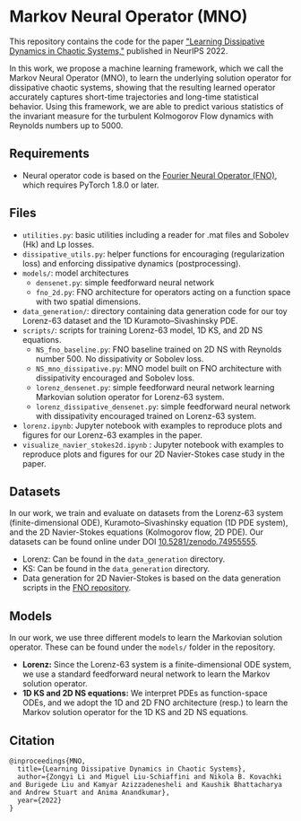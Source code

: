 # Markov Neural Operator (MNO)

This repository contains the code for the paper ["Learning Dissipative Dynamics in Chaotic Systems,"](https://arxiv.org/abs/2106.06898) published in NeurIPS 2022.

In this work, we propose a machine learning framework, which we call the Markov Neural Operator (MNO), to learn the underlying solution operator for dissipative chaotic systems, showing that the resulting learned operator accurately captures short-time trajectories and long-time statistical behavior. Using this framework, we are able to predict various statistics of the invariant measure for the turbulent Kolmogorov Flow dynamics with Reynolds numbers up to 5000.

## Requirements
* Neural operator code is based on the [Fourier Neural Operator (FNO)](https://github.com/zongyi-li/fourier_neural_operator), which requires PyTorch 1.8.0 or later.

## Files
* ``utilities.py``: basic utilities including a reader for .mat files and Sobolev (Hk) and Lp losses.
* ``dissipative_utils.py``: helper functions for encouraging (regularization loss) and enforcing dissipative dynamics (postprocessing).
* ``models/``: model architectures
    * ``densenet.py``: simple feedforward neural network
    *  ``fno_2d.py``: FNO architecture for operators acting on a function space with two spatial dimensions.
* ``data_generation/``: directory containing data generation code for our toy Lorenz-63 dataset and the 1D Kuramoto–Sivashinsky PDE.
* ``scripts/``: scripts for training Lorenz-63 model, 1D KS, and 2D NS equations.
    * ``NS_fno_baseline.py``: FNO baseline trained on 2D NS with Reynolds number 500. No dissipativity or Sobolev loss.
    * ``NS_mno_dissipative.py``: MNO model built on FNO architecture with dissipativity encouraged and Sobolev loss.
    * ``lorenz_densenet.py``: simple feedforward neural network learning Markovian solution operator for Lorenz-63 system. 
    * ``lorenz_dissipative_densenet.py``: simple feedforward neural network with dissipativity encouraged trained on Lorenz-63 system.
* `lorenz.ipynb`: Jupyter notebook with examples to reproduce plots and figures for our Lorenz-63 examples in the paper.
* `visualize_navier_stokes2d.ipynb` : Jupyter notebook with examples to reproduce plots and figures for our 2D Navier-Stokes case study in the paper.

## Datasets
In our work, we train and evaluate on datasets from the Lorenz-63 system (finite-dimensional ODE), Kuramoto–Sivashinsky equation (1D PDE system), and the 2D Navier-Stokes equations (Kolmogorov flow, 2D PDE). Our datasets can be found online under DOI [10.5281/zenodo.74955555](https://zenodo.org/record/7495555).
* Lorenz: Can be found in the `data_generation` directory.
* KS: Can be found in the `data_generation` directory.
* Data generation for 2D Navier-Stokes is based on the data generation scripts in the [FNO repository](https://github.com/zongyi-li/fourier_neural_operator/tree/master/data_generation/navier_stokes).

## Models
In our work, we use three different models to learn the Markovian solution operator. These can be found under the ``models/`` folder in the repository.
* **Lorenz:** Since the Lorenz-63 system is a finite-dimensional ODE system, we use a standard feedforward neural network to learn the Markov solution operator.
* **1D KS and 2D NS equations:** We interpret PDEs as function-space ODEs, and we adopt the 1D and 2D FNO architecture (resp.) to learn the Markov solution operator for the 1D KS and 2D NS equations.

## Citation
```
@inproceedings{MNO,
  title={Learning Dissipative Dynamics in Chaotic Systems},
  author={Zongyi Li and Miguel Liu-Schiaffini and Nikola B. Kovachki and Burigede Liu and Kamyar Azizzadenesheli and Kaushik Bhattacharya and Andrew Stuart and Anima Anandkumar},
  year={2022}
}
```

